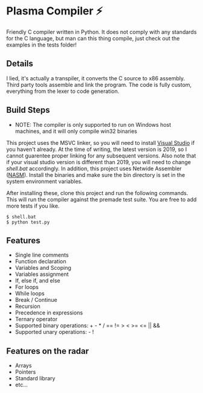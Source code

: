 # Plasma Compiler ⚡
Friendly C compiler written in Python. It does not comply with any standards for the C language, but man can this thing compile, just check out the examples in the tests folder!

## Details
I lied, it's actually a transpiler, it converts the C source to x86 assembly. Third party tools assemble and link the program. The code is fully custom, everything from the lexer to code generation. 

## Build Steps
- NOTE: The compiler is only supported to run on Windows host machines, and it will only compile win32 binaries

This project uses the MSVC linker, so you will need to install <a href="https://visualstudio.microsoft.com/vs/">Visual Studio</a> if you haven't already. At the time of writing, the latest version is 2019, so I cannot guarentee proper linking for any subsequent versions. Also note that if your visual studio version is different than 2019, you will need to change *shell.bat* accordingly. In addition, this project uses Netwide Assembler (<a href="https://www.nasm.us/">NASM</a>). Install the binaries and make sure the bin directory is set in the system environment variables.    

After installing these, clone this project and run the following commands. This will run the compiler against the premade test suite. You are free to add more tests if you like. 
```
$ shell.bat
$ python test.py
```

## Features
- Single line comments
- Function declaration
- Variables and Scoping
- Variables assignment
- If, else if, and else
- For loops
- While loops
- Break / Continue
- Recursion
- Precedence in expressions
- Ternary operator
- Supported binary operations: +   -    *    /    ==    !=    >    <    >=    <=    ||    &&
- Supported unary operations: - !

## Features on the radar
- Arrays
- Pointers
- Standard library
- etc...
